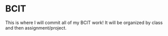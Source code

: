 # BCIT

This is where I will commit all of my BCIT work!
It will be organized by class and then assignment/project.

